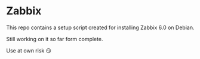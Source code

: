 # Zabbix
This repo contains a setup script created for installing Zabbix 6.0 on Debian.

Still working on it so far form complete.

Use at own risk :smirk:
